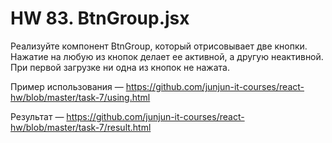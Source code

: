 # HW 83. BtnGroup.jsx

Реализуйте компонент BtnGroup, который отрисовывает две кнопки. Нажатие на любую из кнопок делает ее активной, а другую неактивной. При первой загрузке ни одна из кнопок не нажата.

Пример использования — https://github.com/junjun-it-courses/react-hw/blob/master/task-7/using.html

Результат — https://github.com/junjun-it-courses/react-hw/blob/master/task-7/result.html
